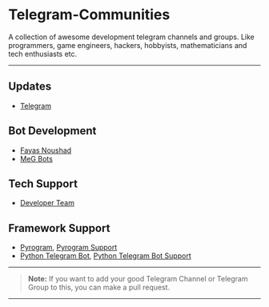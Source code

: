 # Telegram-Communities

A collection of awesome development telegram channels and groups. Like programmers, game engineers, hackers, hobbyists, mathematicians and tech enthusiasts etc.

---

## Updates

- [Telegram](https://telegram.me/Telegram)

## Bot Development 

- [Fayas Noushad](https://telegram.me/FayasNoushad)
- [MeG Bots](https://telegram.dog/MeGBots)

## Tech Support 

- [Developer Team](https://telegram.me/TheDeveloperTeam)

## Framework Support


- [Pyrogram](https://telegram.me/Pyrogram), [Pyrogram Support](https://telegram.me/PyrogramChat)
- [Python Telegram Bot](https://telegram.me/pythontelegrambotchannel), [Python Telegram Bot Support](https://telegram.me/pythontelegrambotgroup)

---

> **Note:** If you want to add your good Telegram Channel or Telegram Group to this, you can make a pull request.

---
